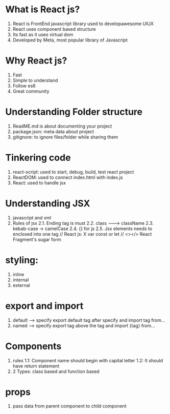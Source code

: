 # What is React js?
1. React is FrontEnd javascript library used to developawesome UIUX
2. React uses component based structure
3. Its fast as it uses virtual dom
4. Developed by Meta, most popular library of Javascript

# Why React js?
1. Fast
2. Simple to understand
3. Follow es6
4. Great community

# Understanding Folder structure
1. ReadME.md is about documenting your project
2. package.json: meta data about project
3. gitignore: to ignore files/folder while sharing them

# Tinkering code
1. react-script: used to start, debug, build, test react project
2. ReactDOM: used to connect index.html with index.js
3. React: used to handle jsx

# Understanding JSX
1. javascript and xml
2. Rules of jsx
    2.1. Ending tag is must
    2.2. class ---> className
    2.3. kebab-case -> camelCase
    2.4. {} for js
    2.5. Jsx elements needs to enclosed into one tag
// React js: X var const or let
// <></> React Fragment's sugar form

# styling:
1. inline
2. internal
3. external

# export and import
1. default --> specify export default tag after specify and import tag from...
2. named --> specify export tag above the tag and import {tag} from...

# Components
1. rules
    1.1: Component name should begin with capital letter
    1.2: It should have return statement <jsx>
2. 2 Types: class based and function based

# props
1. pass data from parent component to child component

